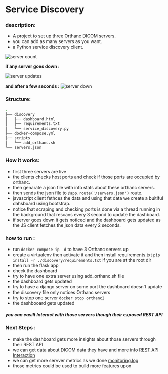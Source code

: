 # Service Discovery
### description:
* A project to set up three Orthanc DICOM servers.
* you can add as many servers as you want.
* a Python service discovery client.

![server count](https://github.com/user-attachments/assets/63dcb7be-fada-49c6-b40e-e2db7ed6269d)

**if any server goes down :**

![server updates](https://github.com/user-attachments/assets/06432e70-0eb2-4cba-8808-358513157f21)

**and after a few seconds :**
![server  down](https://github.com/user-attachments/assets/513c2f89-b61b-4594-9ee6-b25d10ba52c3)

### Structure:
```bash
.
├── discovery
│   ├── dashboard.html
│   ├── requirements.txt
│   └── service_discovery.py
├── docker-compose.yml
├── scripts
│   └── add_orthanc.sh
└── servers.json
```

### How it works:
* first three servers are live 
* the clients checks host ports and check if those ports are occupied by orthanc.
* then genarate a json file with info stats about these orthanc servers.
* then sends the json file to ```@app.route('/servers.json')``` route.
* javascript client fethces the data and using that data we create a buitiful dahsboard using bootstrap.
* notice that scraping and checking ports is done via a thread running in the background that rescans every 3 second to update the dashboard.
* if server goes down it gets noticed and the dashboard gets updated as the JS client fetches the json data every 2 seconds.

### how to run :
* run ```docker compose ip -d``` to have 3 Orthanc servers up
* create a virtualenv then activate it and then install requirements.txt ```pip install -r ./discovery/requirements.txt``` if you are at the root dir
* then run the flask app
* check the dashboard
* try to have one extra server using add_orthanc.sh file
* the dashboard gets updated
* try to have a django server on some port the dashboard doesn't update
* the discovery file only notices Orthanc servers
* try to stop one server ```docker stop orthanc2```
* the dashbooard gets updated

##### you can easilt Interact with those servers though their exposed REST API

### Next Steps :
* make the dashboard gets more insights about those servers through their REST API
* we can get data about DICOM data they have and more info [REST API Interaction](https://github.com/mahmoudnasser1561/DICOM?tab=readme-ov-file#uses-rest-api-queries-to-inspect-stored-dicom-instances-and-query-your-servers)
* we can get more servver metrics as we done [monitoring.log](https://github.com/mahmoudnasser1561/DICOM/blob/main/monitoring.log)
* those metrics could be used to build more features upon
